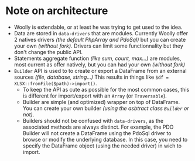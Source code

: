 # Note on architecture
- Woolly is extendable, or at least he was trying to get used to the idea.
- Data are stored in `data-drivers` that are modules. Currently Woolly offer 2 natives drivers _(the default PhpArray and PdoSql)_ but you can create your own _(without fork)_. Drivers can limit some functionnality but they don't change the public API.
- Statements aggregate function _(like sum, count, max...)_ are modules, most current as offer natively, but you can had your own _(without fork)_
- `Builder` API is used to to create or export a DataFrame from an external sources _(file, database, string...)_ This results in things like  `$df = XLSX::fromFile($path)->import()`.
  - To keep the API as cute as possible for the most common cases, this is different for import/export with an `Array` (or `Traversable`).
  - Builder are simple (and optimized) wrapper on top of DataFrame. You can create your own builder _(using the asbtract class `Builder` or not)_.
  - Builders should not be confused with `data-drivers`, as the associated methods are always distinct. For example, the PDO Builder will not create a DataFrame using the PdoSql driver to browse or modify the underlying database. In this case, you need to specify the DataFrame object (using the needed driver) in wich to import.
